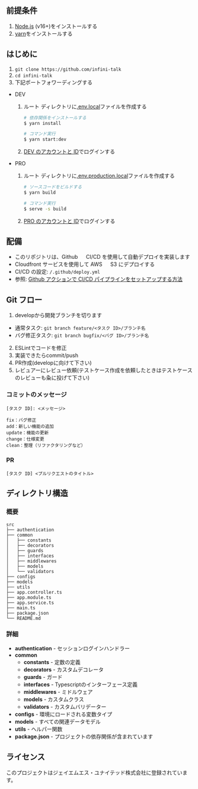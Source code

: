 ## 前提条件

1. [Node.js](https://nodejs.org/en/) (v16+)をインストールする
2. [yarn](https://yarnpkg.com/getting-started/install)をインストールする

## はじめに

1. `git clone https://github.com/infini-talk`
2. `cd infini-talk`
3. 下記ポートフォワーディングする

- DEV

  1. ルート ディレクトリに[.env.local](google.com)ファイルを作成する

     ```bash
     # 依存関係をインストールする
     $ yarn install

     # コマンド実行
     $ yarn start:dev
     ```

  2. [DEV のアカウントと ID](google.com)でログインする

- PRO

  1. ルート ディレクトリに[.env.production.local](google.com)ファイルを作成する

     ```bash
     # ソースコードをビルドする
     $ yarn build

     # コマンド実行
     $ serve -s build
     ```

  2. [PRO のアカウントと ID](google.com)でログインする

## 配備

- このリポジトリは、Github 　 CI/CD を使用して自動デプロイを実装します
- Cloudfront サービスを使用して AWS 　 S3 にデプロイする
- CI/CD の設定: `/.github/deploy.yml`
- 参照: [Github アクションで CI/CD パイプラインをセットアップする方法](https://medium.com/@schmidphilipp1995/set-up-a-ci-cd-pipeline-for-your-webapp-on-aws-with-github-actions-within-5-minutes-810b10749833)

## Git フロー

1. developから開発ブランチを切ります

- 通常タスク: `git branch feature/<タスク ID>/ブランチ名`
- バグ修正タスク: `git branch bugfix/<バグ ID>/ブランチ名`

2. ESLintでコードを修正
3. 実装できたらcommit/push
4. PR作成(developに向けて下さい)
5. レビュアーにレビュー依頼(テストケース作成を依頼したときはテストケースのレビューも粂に投げて下さい)

### コミットのメッセージ

`[タスク ID]: <メッセージ>`

```
fix：バグ修正
add：新しい機能の追加
update：機能の更新
change：仕様変更
clean：整理（リファクタリングなど）
```

### PR

`[タスク ID] <プルリクエストのタイトル>`

## ディレクトリ構造

### 概要

```
src
├── authentication 
├── common
│   ├── constants
│   ├── decorators
│   ├── guards
│   ├── interfaces
│   ├── middlewares
│   ├── models
│   └── validators
├── configs 
├── models 
├── utils 
├── app.controller.ts 
├── app.module.ts
├── app.service.ts
├── main.ts
├── package.json
└── README.md 
```

### 詳細

- **authentication** - セッションログインハンドラー	
- **common**
  - **constants** - 定数の定義
  - **decorators** - カスタムデコレータ
  - **guards** - ガード
  - **interfaces** - Typescriptのインターフェース定義
  - **middlewares** - ミドルウェア
  - **models** - カスタムクラス
  - **validators** - カスタムバリデーター
- **configs** - 環境にロードされる変数タイプ
- **models** - すべての関連データモデル
- **utils** - ヘルパー関数		
- **package.json** - プロジェクトの依存関係が含まれています

## ライセンス

このプロジェクトはジェイエムエス・ユナイテッド株式会社に登録されています。
